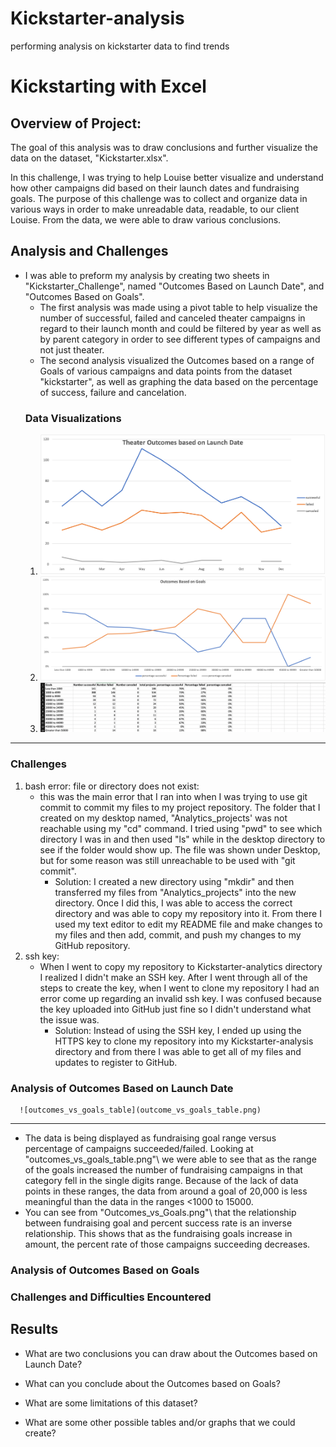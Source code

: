 # Kickstarter-analysis
performing analysis on kickstarter data to find trends
# Kickstarting with Excel

## Overview of Project:

  The goal of this analysis was to draw conclusions and further visualize the data on the dataset, \"Kickstarter.xlsx"\.

In this challenge, I was trying to help Louise better visualize and understand how other campaigns did based on their launch dates and fundraising goals.  The purpose of this challenge was to collect and organize data in various ways in order to make unreadable data, readable, to our client Louise.  From the data, we were able to draw various conclusions. 

## Analysis and Challenges

  * I was able to preform my analysis by creating two sheets in \"Kickstarter_Challenge"\, named \"Outcomes Based on Launch Date"\, and \"Outcomes Based on Goals"\.  
      - The first analysis was made using a pivot table to help visualize the number of successful, failed and canceled theater campaigns in regard to their launch month and could be filtered by year as well as by parent category in order to see different types of campaigns and not just theater.
      - The second analysis visualized the Outcomes based on a range of Goals of various campaigns and data points from the dataset \"kickstarter"\, as well as graphing the data based on the percentage of success, failure and cancelation.
      ### Data Visualizations
      1) ![Theater_Outcomes_Vs_Launch](Theater_Outcomes_Vs_Launch.png)
      2) ![Outcomes_vs_Goals](Outcomes_vs_Goals.png)
      3) ![outcomes_vs_goals_table](outcomes_vs_goals_table.png)

---
### Challenges
1) bash error:  file or directory does not exist:
	* this was the main error that I ran into when I was trying to use git commit to commit my files to my project repository.  The folder that I created on my desktop named, "Analytics_projects' was not reachable using my "cd" command.  I tried using "pwd" to see which directory I was in and then used "ls" while in the desktop directory to see if the folder would show up.  The file was shown under Desktop, but for some reason was still unreachable to be used with "git commit". 	
		- Solution: I created a new directory using "mkdir" and then transferred my files from \"Analytics_projects" into the new directory.  Once I did this, I was able to access the correct directory and was able to copy my repository into it.  From there I used my text editor to edit my README file and make changes to my files and then add, commit, and push my changes to my GitHub repository.
2) ssh key: 
	* When I went to copy my repository to Kickstarter-analytics directory I realized I didn't make an SSH key.  After I went through all of the steps to create the key, when I went to clone my repository I had an error come up regarding an invalid ssh key.  I was confused because the key uploaded into GitHub just fine so I didn't understand what the issue was.
		- Solution:  Instead of using the SSH key, I ended up using the HTTPS key to clone my repository into my Kickstarter-analysis directory and from there I was able to get all of my files and updates to register to GitHub.


### Analysis of Outcomes Based on Launch Date
      ![outcomes_vs_goals_table](outcome_vs_goals_table.png)
---
* The data is being displayed as fundraising goal range versus percentage of campaigns succeeded/failed.  Looking at \"outcomes_vs_goals_table.png"\ we were able to see that as the range of the goals increased the number of fundraising campaigns in that category fell  in the single digits range. Because of the lack of data points in these ranges, the data from around a goal of 20,000 is less meaningful than the data in the ranges <1000 to 15000.
* You can see from \"Outcomes_vs_Goals.png"\ that the relationship between fundraising goal and percent success rate is an inverse relationship.  This shows that as the fundraising goals increase in amount, the percent rate of those campaigns succeeding decreases.  
 
### Analysis of Outcomes Based on Goals

### Challenges and Difficulties Encountered

## Results

- What are two conclusions you can draw about the Outcomes based on Launch Date?

- What can you conclude about the Outcomes based on Goals?

- What are some limitations of this dataset?

- What are some other possible tables and/or graphs that we could create?
